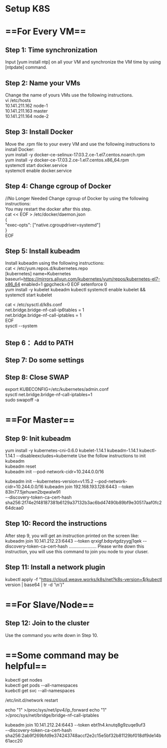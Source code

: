 # Setup K8S

# ==For Every VM==

## Step 1: Time synchronization
Input [yum install ntp] on all your VM and synchronize the VM time by using [ntpdate] command.  

## Step 2: Name your VMs
Change the name of yours VMs use the following instructions.   
vi /etc/hosts   
10.141.211.162 node-1   
10.141.211.163 master   
10.141.211.164 node-2   

## Step 3: Install Docker
Move the .rpm file to your every VM and use the following instructions to install Docker:   
yum install -y docker-ce-selinux-17.03.2.ce-1.el7.centos.noarch.rpm   
yum install -y docker-ce-17.03.2.ce-1.el7.centos.x86_64.rpm    
systemctl start docker.service     
systemctl enable docker.service

## Step 4: Change cgroup of Docker
//No Longer Needed
Change cgroup of Docker by using the following instructions:    
You may restart the docker after this step.   
cat << EOF > /etc/docker/daemon.json    
{   
  "exec-opts": ["native.cgroupdriver=systemd"]  
}   
EOF   

## Step 5: Install kubeadm
Install kubeadm using the following instructions:   
cat <<EOF > /etc/yum.repos.d/kubernetes.repo  
[kubernetes]
name=Kubernetes
baseurl=https://mirrors.aliyun.com/kubernetes/yum/repos/kubernetes-el7-x86_64
enabled=1
gpgcheck=0
EOF
setenforce 0    
yum install -y kubelet kubeadm kubectl
systemctl enable kubelet && systemctl start kubelet  


cat <<EOF >  /etc/sysctl.d/k8s.conf  
net.bridge.bridge-nf-call-ip6tables = 1  
net.bridge.bridge-nf-call-iptables = 1  
EOF   
sysctl --system  

## Step 6： Add to PATH
## Step 7: Do some settings
## Step 8: Close SWAP
export KUBECONFIG=/etc/kubernetes/admin.conf  
sysctl net.bridge.bridge-nf-call-iptables=1  
sudo swapoff -a  

# ==For Master==

## Step 9: Init kubeadm
yum install -y kubernetes-cni-0.6.0  kubelet-1.14.1 kubeadm-1.14.1 kubectl-1.14.1 --disableexcludes=kubernete
Use the follow instructions to init kubeadm  
kubeadm reset  
kubeadm init --pod-network-cidr=10.244.0.0/16   

kubeadm init --kubernetes-version=v1.15.2   --pod-network-cidr=10.244.0.0/16 
kubeadm join 192.168.193.128:6443 --token 83ln77.5jehuwn2bqwalw91 \
    --discovery-token-ca-cert-hash sha256:2f74e2f48187381b6129a37132b3ac6bd47490b89bf9e30517aaf0fc264dcaa0

## Step 10: Record the instructions
After step 9, you will get an instruction printed on the screen like:   
kubeadm join 10.141.212.23:6443 --token qrxigf.bdqvtgdzyygj1qek --discovery-token-ca-cert-hash      ...................... 
Please write down this instruction, you will use this command to join you node to your cluser.    

## Step 11: Install a network plugin
kubectl apply -f "https://cloud.weave.works/k8s/net?k8s-version=$(kubectl version | base64 | tr -d '\n')"


# ==For Slave/Node==
## Step 12: Join to the cluster
Use the command you write down in Step 10.   

# ==Some command may be helpful==
kubectl get nodes   
kubectl get pods --all-namespaces   
kuebctl get svc --all-namespaces   



/etc/init.d/network restart

echo "1" >/proc/sys/net/ipv4/ip_forward
echo "1" >/proc/sys/net/bridge/bridge-nf-call-iptables

kubeadm join 10.141.212.24:6443 --token ebt1h4.knutq8g9zuqe9uf3 \
    --discovery-token-ca-cert-hash sha256:2ab9f269bfd9e374243748accf2e2c15e5bf32b81129bf018df9de14b61acc20